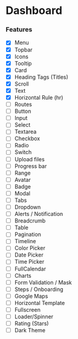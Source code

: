 # Dashboard

### Features
- [x] Menu
- [x] Topbar
- [x] Icons
- [x] Tooltip
- [x] Card
- [x] Heading Tags (Titles)
- [x] Scroll
- [x] Text
- [x] Horizontal Rule (hr)
- [ ] Routes
- [ ] Button
- [ ] Input
- [ ] Select
- [ ] Textarea
- [ ] Checkbox
- [ ] Radio
- [ ] Switch
- [ ] Upload files
- [ ] Progress bar
- [ ] Range
- [ ] Avatar
- [ ] Badge
- [ ] Modal
- [ ] Tabs
- [ ] Dropdown
- [ ] Alerts / Notification
- [ ] Breadcrumb
- [ ] Table
- [ ] Pagination
- [ ] Timeline
- [ ] Color Picker
- [ ] Date Picker
- [ ] Time Picker
- [ ] FullCalendar
- [ ] Charts
- [ ] Form Validation / Mask
- [ ] Steps / Onboarding
- [ ] Google Maps
- [ ] Horizontal Template
- [ ] Fullscreen
- [ ] Loader/Spinner
- [ ] Rating (Stars)
- [ ] Dark Theme

